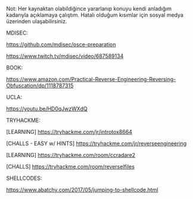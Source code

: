 Not: Her kaynaktan olabildiğince yararlanıp konuyu kendi anladığım kadarıyla açıklamaya çalıştım. Hatalı olduğum kısımlar için sosyal medya üzerinden ulaşabilirsiniz.

MDISEC:

https://github.com/mdisec/osce-preparation

https://www.twitch.tv/mdisec/video/687589134

BOOK:

https://www.amazon.com/Practical-Reverse-Engineering-Reversing-Obfuscation/dp/1118787315

UCLA:

https://youtu.be/HD0qJwzWXdQ

TRYHACKME:

[LEARNING] https://tryhackme.com/jr/introtox8664

[CHALLS - EASY w/ HINTS] https://tryhackme.com/jr/reverseengineering 

[LEARNING] https://tryhackme.com/room/ccradare2

[CHALLS] https://tryhackme.com/room/reverselfiles


SHELLCODES:

https://www.abatchy.com/2017/05/jumping-to-shellcode.html
